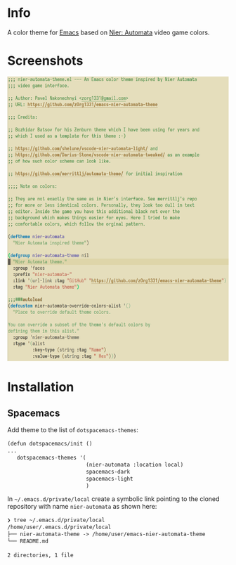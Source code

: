 # Info

A color theme for [Emacs](https://www.gnu.org/software/emacs/) based on [Nier:
Automata](https://en.wikipedia.org/wiki/Nier:_Automata) video game colors.

# Screenshots

![Emacs picture 1](https://github.com/zOrg1331/emacs-nier-automata-theme/blob/main/images/emacs1.png)

# Installation

## Spacemacs

Add theme to the list of `dotspacemacs-themes`:
```elisp
(defun dotspacemacs/init ()
...
   dotspacemacs-themes '(
                         (nier-automata :location local)
                         spacemacs-dark
                         spacemacs-light
                         )
```

In `~/.emacs.d/private/local` create a symbolic link pointing to the cloned
repository with name `nier-automata` as shown here:
```
❯ tree ~/.emacs.d/private/local
/home/user/.emacs.d/private/local
├── nier-automata-theme -> /home/user/emacs-nier-automata-theme
└── README.md

2 directories, 1 file
```
